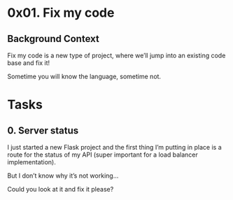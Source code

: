# 0x01. Fix my code
## Background Context

Fix my code is a new type of project, where we’ll jump into an existing code base and fix it!

Sometime you will know the language, sometime not.
# Tasks
## 0. Server status

I just started a new Flask project and the first thing I’m putting in place is a route for the status of my API (super important for a load balancer implementation).

But I don’t know why it’s not working…

Could you look at it and fix it please?
